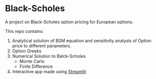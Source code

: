 # Black-Scholes

A project on Black-Scholes option pricing for European options.

This repo contains:

  1. Analytical solution of BSM equation and sensitivity analysis of Option price to different parameters.
  2. Option Greeks
  3. Numerical Solution to Balck-Scholes
	  * Monte Carlo
	  * Finite Difference
  4. Interactive app made using [Streamlit](https://www.streamlit.io/)
